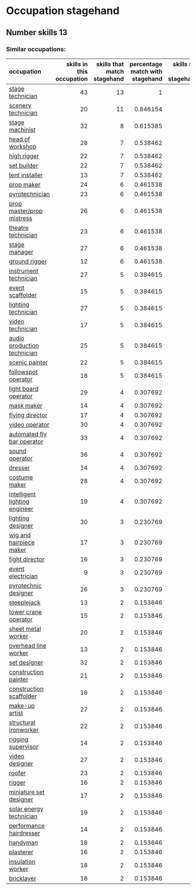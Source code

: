 # Occupation stagehand
## Number skills 13
### Similar occupations:
| occupation                                                        |   skills in this occupation |   skills that match stagehand |   percentage match with stagehand |   skills not in stagehand |
|:------------------------------------------------------------------|----------------------------:|------------------------------:|----------------------------------:|--------------------------:|
| [stage technician](stage_technician.md)                           |                          43 |                            13 |                          1        |                        30 |
| [scenery technician](scenery_technician.md)                       |                          20 |                            11 |                          0.846154 |                         9 |
| [stage machinist](stage_machinist.md)                             |                          32 |                             8 |                          0.615385 |                        24 |
| [head of workshop](head_of_workshop.md)                           |                          28 |                             7 |                          0.538462 |                        21 |
| [high rigger](high_rigger.md)                                     |                          22 |                             7 |                          0.538462 |                        15 |
| [set builder](set_builder.md)                                     |                          22 |                             7 |                          0.538462 |                        15 |
| [tent installer](tent_installer.md)                               |                          13 |                             7 |                          0.538462 |                         6 |
| [prop maker](prop_maker.md)                                       |                          24 |                             6 |                          0.461538 |                        18 |
| [pyrotechnician](pyrotechnician.md)                               |                          23 |                             6 |                          0.461538 |                        17 |
| [prop master/prop mistress](prop_master-prop_mistress.md)         |                          26 |                             6 |                          0.461538 |                        20 |
| [theatre technician](theatre_technician.md)                       |                          23 |                             6 |                          0.461538 |                        17 |
| [stage manager](stage_manager.md)                                 |                          27 |                             6 |                          0.461538 |                        21 |
| [ground rigger](ground_rigger.md)                                 |                          12 |                             6 |                          0.461538 |                         6 |
| [instrument technician](instrument_technician.md)                 |                          27 |                             5 |                          0.384615 |                        22 |
| [event scaffolder](event_scaffolder.md)                           |                          15 |                             5 |                          0.384615 |                        10 |
| [lighting technician](lighting_technician.md)                     |                          27 |                             5 |                          0.384615 |                        22 |
| [video technician](video_technician.md)                           |                          17 |                             5 |                          0.384615 |                        12 |
| [audio production technician](audio_production_technician.md)     |                          25 |                             5 |                          0.384615 |                        20 |
| [scenic painter](scenic_painter.md)                               |                          22 |                             5 |                          0.384615 |                        17 |
| [followspot operator](followspot_operator.md)                     |                          18 |                             5 |                          0.384615 |                        13 |
| [light board operator](light_board_operator.md)                   |                          29 |                             4 |                          0.307692 |                        25 |
| [mask maker](mask_maker.md)                                       |                          14 |                             4 |                          0.307692 |                        10 |
| [flying director](flying_director.md)                             |                          17 |                             4 |                          0.307692 |                        13 |
| [video operator](video_operator.md)                               |                          30 |                             4 |                          0.307692 |                        26 |
| [automated fly bar operator](automated_fly_bar_operator.md)       |                          33 |                             4 |                          0.307692 |                        29 |
| [sound operator](sound_operator.md)                               |                          36 |                             4 |                          0.307692 |                        32 |
| [dresser](dresser.md)                                             |                          14 |                             4 |                          0.307692 |                        10 |
| [costume maker](costume_maker.md)                                 |                          28 |                             4 |                          0.307692 |                        24 |
| [intelligent lighting engineer](intelligent_lighting_engineer.md) |                          19 |                             4 |                          0.307692 |                        15 |
| [lighting designer](lighting_designer.md)                         |                          30 |                             3 |                          0.230769 |                        27 |
| [wig and hairpiece maker](wig_and_hairpiece_maker.md)             |                          17 |                             3 |                          0.230769 |                        14 |
| [fight director](fight_director.md)                               |                          16 |                             3 |                          0.230769 |                        13 |
| [event electrician](event_electrician.md)                         |                           9 |                             3 |                          0.230769 |                         6 |
| [pyrotechnic designer](pyrotechnic_designer.md)                   |                          26 |                             3 |                          0.230769 |                        23 |
| [steeplejack](steeplejack.md)                                     |                          13 |                             2 |                          0.153846 |                        11 |
| [tower crane operator](tower_crane_operator.md)                   |                          15 |                             2 |                          0.153846 |                        13 |
| [sheet metal worker](sheet_metal_worker.md)                       |                          20 |                             2 |                          0.153846 |                        18 |
| [overhead line worker](overhead_line_worker.md)                   |                          13 |                             2 |                          0.153846 |                        11 |
| [set designer](set_designer.md)                                   |                          32 |                             2 |                          0.153846 |                        30 |
| [construction painter](construction_painter.md)                   |                          21 |                             2 |                          0.153846 |                        19 |
| [construction scaffolder](construction_scaffolder.md)             |                          18 |                             2 |                          0.153846 |                        16 |
| [make-up artist](make-up_artist.md)                               |                          27 |                             2 |                          0.153846 |                        25 |
| [structural ironworker](structural_ironworker.md)                 |                          22 |                             2 |                          0.153846 |                        20 |
| [rigging supervisor](rigging_supervisor.md)                       |                          14 |                             2 |                          0.153846 |                        12 |
| [video designer](video_designer.md)                               |                          27 |                             2 |                          0.153846 |                        25 |
| [roofer](roofer.md)                                               |                          23 |                             2 |                          0.153846 |                        21 |
| [rigger](rigger.md)                                               |                          16 |                             2 |                          0.153846 |                        14 |
| [miniature set designer](miniature_set_designer.md)               |                          17 |                             2 |                          0.153846 |                        15 |
| [solar energy technician](solar_energy_technician.md)             |                          19 |                             2 |                          0.153846 |                        17 |
| [performance hairdresser](performance_hairdresser.md)             |                          14 |                             2 |                          0.153846 |                        12 |
| [handyman](handyman.md)                                           |                          18 |                             2 |                          0.153846 |                        16 |
| [plasterer](plasterer.md)                                         |                          16 |                             2 |                          0.153846 |                        14 |
| [insulation worker](insulation_worker.md)                         |                          18 |                             2 |                          0.153846 |                        16 |
| [bricklayer](bricklayer.md)                                       |                          18 |                             2 |                          0.153846 |                        16 |
